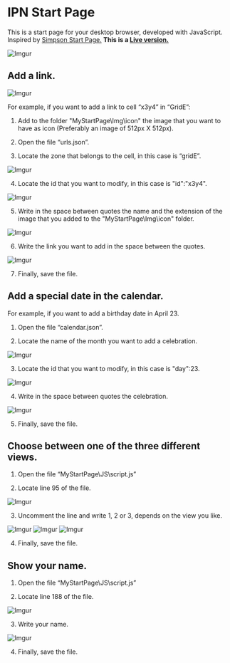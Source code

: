 # IPN Start Page

This is a start page for your desktop browser, developed with JavaScript.
Inspired by [Simpson Start Page.](https://github.com/vill1960/SimpsonStartPage)
**This is a [Live version.](https://vill1960.github.io/IPNStartPage/MyStartPage/index.html)**

![Imgur](https://i.imgur.com/6VeJEfi.png)

## Add a link.
![Imgur](https://i.imgur.com/JNDblSw.png)

For example, if you want to add a link to cell “x3y4” in “GridE”:
1.	Add to the folder "MyStartPage\Img\icon" the image that you want to have as icon (Preferably an image of 512px X 512px).

2.	Open the file “urls.json”.

3.	Locate the zone that belongs to the cell, in this case is “gridE”.

![Imgur](https://i.imgur.com/mC1GjJn.png)

4.	Locate the id that you want to modify, in this case is "id":"x3y4".

![Imgur](https://i.imgur.com/L98tfAa.png)

5.	Write in the space between quotes the name and the extension of the image that you added to the "MyStartPage\Img\icon" folder.

![Imgur](https://i.imgur.com/FB5uq9n.png)

6.	Write the link you want to add in the space between the quotes.

![Imgur](https://i.imgur.com/PeWm2f8.png)

7.	Finally, save the file.


## Add a special date in the calendar.

For example, if you want to add a birthday date in April 23.

1. Open the file “calendar.json”.

2. Locate the name of the month you want to add a celebration.

![Imgur](https://i.imgur.com/t9ddfzu.png)

3. Locate the id that you want to modify, in this case is "day":23.

![Imgur](https://i.imgur.com/9qbA5Sh.png)

4. Write in the space between quotes the celebration.

![Imgur](https://i.imgur.com/6YVUY1K.png)

5. Finally, save the file.


## Choose between one of the three different views.

1. Open the file “MyStartPage\JS\script.js”

2. Locate line 95 of the file.

![Imgur](https://i.imgur.com/yD37d9n.png)

3. Uncomment the line and write 1, 2 or 3, depends on the view you like.

![Imgur](https://i.imgur.com/M4uJqaX.png)
![Imgur](https://i.imgur.com/zudLpSk.png)
![Imgur](https://i.imgur.com/DWh3sSf.png)

4. Finally, save the file.


## Show your name.

1. Open the file “MyStartPage\JS\script.js”

2. Locate line 188 of the file.

![Imgur](https://i.imgur.com/jHbh64k.png)

3. Write your name.

![Imgur](https://i.imgur.com/LDnMlFV.png)

4. Finally, save the file.
